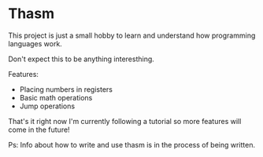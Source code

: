 # Thasm

This project is just a small hobby to learn and understand how programming languages work.

Don't expect this to be anything interesthing.

Features:
- Placing numbers in registers
- Basic math operations
- Jump operations

That's it right now I'm currently following a tutorial so more features will come in the future!

Ps: Info about how to write and use thasm is in the process of being written.

